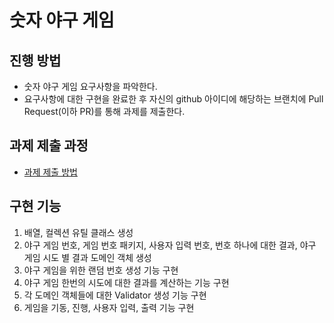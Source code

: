 # 숫자 야구 게임
## 진행 방법
* 숫자 야구 게임 요구사항을 파악한다.
* 요구사항에 대한 구현을 완료한 후 자신의 github 아이디에 해당하는 브랜치에 Pull Request(이하 PR)를 통해 과제를 제출한다.

## 과제 제출 과정
* [과제 제출 방법](https://github.com/next-step/nextstep-docs/tree/master/precourse)

## 구현 기능
1. 배열, 컬렉션 유틸 클래스 생성
2. 야구 게임 번호, 게임 번호 패키지, 사용자 입력 번호, 번호 하나에 대한 결과, 야구 게임 시도 별 결과 도메인 객체 생성
3. 야구 게임을 위한 랜덤 번호 생성 기능 구현
4. 야구 게임 한번의 시도에 대한 결과를 계산하는 기능 구현
5. 각 도메인 객체들에 대한 Validator 생성 기능 구현
6. 게임을 기동, 진행, 사용자 입력, 출력 기능 구현
